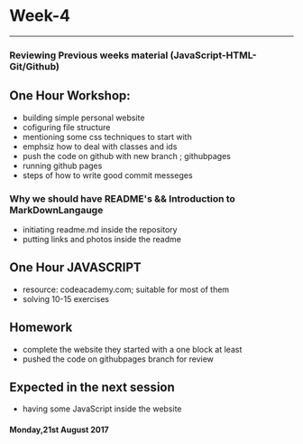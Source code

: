 # Week-4
***********************************************

### Reviewing Previous weeks material (JavaScript-HTML-Git/Github)


## One Hour Workshop:
- building simple personal website
- cofiguring file structure 
- mentioning some css techniques to start with 
- emphsiz how to deal with classes and ids
- push the code on github with new branch ; githubpages
- running github pages 
- steps of how to write good commit messeges


### Why we should have README's && Introduction to MarkDownLangauge 
- initiating readme.md inside the repository 
- putting links and photos inside the readme

## One Hour JAVASCRIPT
- resource: codeacademy.com; suitable for most of them
- solving 10-15 exercises


## Homework
- complete the website they started with a one block at least
- pushed the code on githubpages branch for review

## Expected in the next session 
- having some JavaScript inside the website 

#### Monday,21st August 2017

